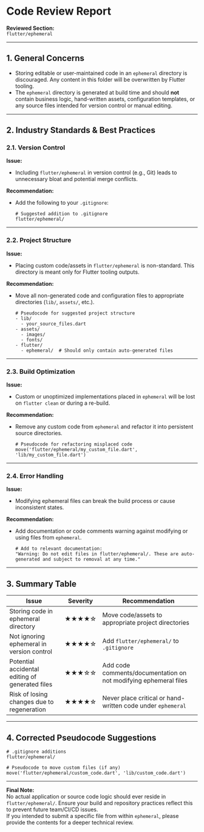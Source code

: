 # Code Review Report

**Reviewed Section:**  
`flutter/ephemeral`

---

## 1. General Concerns

- Storing editable or user-maintained code in an `ephemeral` directory is discouraged. Any content in this folder will be overwritten by Flutter tooling.
- The `ephemeral` directory is generated at build time and should **not** contain business logic, hand-written assets, configuration templates, or any source files intended for version control or manual editing.

---

## 2. Industry Standards & Best Practices

### 2.1. Version Control

**Issue:**  
- Including `flutter/ephemeral` in version control (e.g., Git) leads to unnecessary bloat and potential merge conflicts.

**Recommendation:**  
- Add the following to your `.gitignore`:

    ```plaintext
    # Suggested addition to .gitignore
    flutter/ephemeral/
    ```

---

### 2.2. Project Structure

**Issue:**  
- Placing custom code/assets in `flutter/ephemeral` is non-standard. This directory is meant only for Flutter tooling outputs.

**Recommendation:**  
- Move all non-generated code and configuration files to appropriate directories (`lib/`, `assets/`, etc.).

    ```plaintext
    # Pseudocode for suggested project structure
    - lib/
      - your_source_files.dart
    - assets/
      - images/
      - fonts/
    - flutter/
      - ephemeral/  # Should only contain auto-generated files
    ```

---

### 2.3. Build Optimization

**Issue:**  
- Custom or unoptimized implementations placed in `ephemeral` will be lost on `flutter clean` or during a re-build.

**Recommendation:**  
- Remove any custom code from `ephemeral` and refactor it into persistent source directories.

    ```plaintext
    # Pseudocode for refactoring misplaced code
    move('flutter/ephemeral/my_custom_file.dart', 'lib/my_custom_file.dart')
    ```

---

### 2.4. Error Handling

**Issue:**  
- Modifying ephemeral files can break the build process or cause inconsistent states.

**Recommendation:**  
- Add documentation or code comments warning against modifying or using files from `ephemeral`.

    ```plaintext
    # Add to relevant documentation:
    "Warning: Do not edit files in flutter/ephemeral/. These are auto-generated and subject to removal at any time."
    ```

---

## 3. Summary Table

| Issue                                                                | Severity  | Recommendation                                                                             |
|--------------------------------------------------------------------- |---------- |------------------------------------------------------------------------------------------- |
| Storing code in ephemeral directory                                  | ★★★★☆     | Move code/assets to appropriate project directories                                        |
| Not ignoring ephemeral in version control                            | ★★★★☆     | Add `flutter/ephemeral/` to `.gitignore`                                                   |
| Potential accidental editing of generated files                      | ★★★☆☆     | Add code comments/documentation on not modifying ephemeral files                           |
| Risk of losing changes due to regeneration                           | ★★★★☆     | Never place critical or hand-written code under `ephemeral`                                |

---

## 4. Corrected Pseudocode Suggestions

```plaintext
# .gitignore additions
flutter/ephemeral/

# Pseudocode to move custom files (if any)
move('flutter/ephemeral/custom_code.dart', 'lib/custom_code.dart')
```

---

**Final Note:**  
No actual application or source code logic should ever reside in `flutter/ephemeral/`. Ensure your build and repository practices reflect this to prevent future team/CI/CD issues.  
If you intended to submit a specific file from within `ephemeral`, please provide the contents for a deeper technical review.